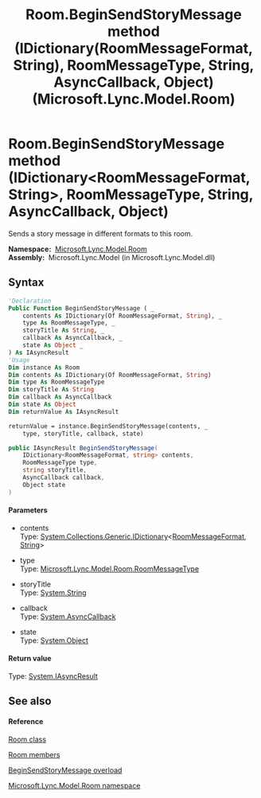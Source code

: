 ﻿---
title: Room.BeginSendStoryMessage method (IDictionary(RoomMessageFormat, String), RoomMessageType, String, AsyncCallback, Object) (Microsoft.Lync.Model.Room)
TOCTitle: BeginSendStoryMessage method (IDictionary(RoomMessageFormat, String), RoomMessageType, String, AsyncCallback, Object)
ms:assetid: M:Microsoft.Lync.Model.Room.Room.BeginSendStoryMessage(System.Collections.Generic.IDictionary{Microsoft.Lync.Model.Room.RoomMessageFormat,System.String},Microsoft.Lync.Model.Room.RoomMessageType,System.String,System.AsyncCallback,System.Object)_DI_3_UC_OCS14MrefLyncWPF
ms:mtpsurl: https://msdn.microsoft.com/en-us/library/microsoft.lync.model.room.room.beginsendstorymessage(v=office.15)
ms:contentKeyID: 56371589
ms.date: 07/28/2014
mtps_version: v=office.15
dev_langs:
- vb
- csharp
---

# Room.BeginSendStoryMessage method (IDictionary\<RoomMessageFormat, String\>, RoomMessageType, String, AsyncCallback, Object)

Sends a story message in different formats to this room.

**Namespace:**  [Microsoft.Lync.Model.Room](microsoft-lync-model-room-namespace_2.md)  
**Assembly:**  Microsoft.Lync.Model (in Microsoft.Lync.Model.dll)

## Syntax

``` vb
'Declaration
Public Function BeginSendStoryMessage ( _
    contents As IDictionary(Of RoomMessageFormat, String), _
    type As RoomMessageType, _
    storyTitle As String, _
    callback As AsyncCallback, _
    state As Object _
) As IAsyncResult
'Usage
Dim instance As Room
Dim contents As IDictionary(Of RoomMessageFormat, String)
Dim type As RoomMessageType
Dim storyTitle As String
Dim callback As AsyncCallback
Dim state As Object
Dim returnValue As IAsyncResult

returnValue = instance.BeginSendStoryMessage(contents, _
    type, storyTitle, callback, state)
```

``` csharp
public IAsyncResult BeginSendStoryMessage(
    IDictionary<RoomMessageFormat, string> contents,
    RoomMessageType type,
    string storyTitle,
    AsyncCallback callback,
    Object state
)
```

#### Parameters

  - contents  
    Type: [System.Collections.Generic.IDictionary](http://msdn2.microsoft.com/en-us/library/s4ys34ea)\<[RoomMessageFormat](roommessageformat-enumeration-microsoft-lync-model-room_2.md), [String](http://msdn2.microsoft.com/en-us/library/s1wwdcbf)\>  

<!-- end list -->

  - type  
    Type: [Microsoft.Lync.Model.Room.RoomMessageType](roommessagetype-enumeration-microsoft-lync-model-room_2.md)  

<!-- end list -->

  - storyTitle  
    Type: [System.String](http://msdn2.microsoft.com/en-us/library/s1wwdcbf)  

<!-- end list -->

  - callback  
    Type: [System.AsyncCallback](http://msdn2.microsoft.com/en-us/library/ckbe7yh5)  

<!-- end list -->

  - state  
    Type: [System.Object](http://msdn2.microsoft.com/en-us/library/e5kfa45b)  

#### Return value

Type: [System.IAsyncResult](http://msdn2.microsoft.com/en-us/library/ft8a6455)  

## See also

#### Reference

[Room class](room-class-microsoft-lync-model-room_2.md)

[Room members](room-members-microsoft-lync-model-room_2.md)

[BeginSendStoryMessage overload](room-beginsendstorymessage-method-microsoft-lync-model-room_2.md)

[Microsoft.Lync.Model.Room namespace](microsoft-lync-model-room-namespace_2.md)

